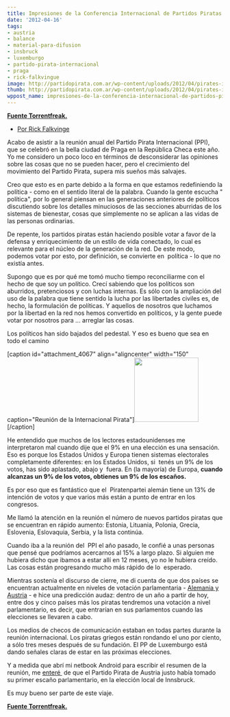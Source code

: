 ```yaml
---
title: Impresiones de la Conferencia Internacional de Partidos Piratas de Praga
date: '2012-04-16'
tags:
- austria
- balance
- material-para-difusion
- insbruck
- luxemburgo
- partido-pirata-internacional
- praga
- rick-falkvingue
image: http://partidopirata.com.ar/wp-content/uploads/2012/04/pirates-international.jpg
thumb: http://partidopirata.com.ar/wp-content/uploads/2012/04/pirates-international-150x150.jpg
wppost_name: impresiones-de-la-conferencia-internacional-de-partidos-piratas-de-praga
---
```


<strong><a href="https://torrentfreak.com/impressions-from-the-pirate-parties-international-conference-120416/" target="_blank">Fuente Torrentfreak.</a></strong>
<ul id="post-info">
	<li><a title="Posts by Rick Falkvinge" href="https://torrentfreak.com/author/rick-falkvinge/" rel="author">Por Rick Falkvinge</a></li>
</ul>
Acabo de asistir a la reunión anual del Partido Pirata Internacional (PPI),  que se celebró en la bella ciudad de Praga en la República Checa este año. Yo me considero un poco loco en términos de desconsiderar las opiniones sobre las cosas que no se pueden hacer, pero el crecimiento del movimiento del Partido Pirata, supera mis sueños más salvajes.

Creo que esto es en parte debido a la forma en que estamos redefiniendo la política - como en el sentido literal de la palabra. Cuando la gente escucha " política", por lo general piensan en las generaciones anteriores de políticos discutiendo sobre los detalles minuciosos de las secciones aburridas de los sistemas de bienestar, cosas que simplemente no se aplican a las vidas de las personas ordinarias.

De repente, los partidos piratas están haciendo posible votar a favor de la defensa y enriquecimiento de un estilo de vida conectado, lo cual es relevante para el núcleo de la generación de la red. De este modo,  podemos votar por esto, por definición, se convierte en  política - lo que no existía antes.

Supongo que es por qué me tomó mucho tiempo reconciliarme con el hecho de que soy un político. Crecí sabiendo que los políticos son aburridos, pretenciosos y con luchas internas. Es sólo con la ampliación del uso de la palabra que tiene sentido la lucha por las libertades civiles es, de hecho, la formulación de políticas. Y aquellos de nosotros que luchamos por la libertad en la red nos hemos convertido en políticos, y la gente puede votar por nosotros para ... arreglar las cosas.

Los políticos han sido bajados del pedestal. Y eso es bueno que sea en todo el camino

[caption id="attachment_4067" align="aligncenter" width="150" caption="Reunión de la Internacional Pirata"]<a href="http://partidopirata.com.ar/wp-content/uploads/2012/04/pirates-international.jpg"><img class="size-thumbnail wp-image-4067" title="pirates-international" src="http://partidopirata.com.ar/wp-content/uploads/2012/04/pirates-international-150x150.jpg" alt="" width="150" height="150" /></a>[/caption]

He entendido que muchos de los lectores estadounidenses me interpretaron mal cuando dije que el 9% en una elección es una sensación. Eso es porque los Estados Unidos y Europa tienen sistemas electorales completamente diferentes: en los Estados Unidos, si  tenés un 9% de los votos, has sido aplastado, abajo y  fuera. En (la mayoría) de Europa, <strong>cuando alcanzas un 9% de los votos, obtienes un 9% de los escaños.</strong>

Es por eso que es fantástico que el  Piratenpartei alemán tiene un 13% de intención de votos y que varios más están a punto de entrar en los congresos.

Me llamó la atención en la reunión el número de nuevos partidos piratas que se encuentran en rápido aumento: Estonia, Lituania, Polonia, Grecia, Eslovenia, Eslovaquia, Serbia, y la lista continúa.

Cuando iba a la reunión del  PPI el año pasado, le confié a unas personas que pensé que podríamos acercarnos al 15% a largo plazo. Si alguien me hubiera dicho que ibamos a estar allí en 12 meses, yo no le hubiera creído.  Las cosas están progresando mucho más rápido de lo  esperado.

Mientras sostenía el discurso de cierre, me di cuenta de que dos países se encuentran actualmente en niveles de votación parlamentaria - <a href="http://torrentfreak.com/pirate-parties-on-course-for-historic-election-wins-120410/">Alemania y Austria</a> - e hice una predicción audaz: dentro de un año a partir de hoy, entre dos y cinco países más los piratas tendremos una votación a nivel parlamentario, es decir, que entrarían en sus parlamentos cuando las elecciones se llevaren a cabo.

Los medios de checos de comunicación estaban en todas partes durante la reunión internacional. Los piratas griegos están rondando el uno por ciento, a sólo tres meses después de su fundación. El PP de Luxemburgo está dando señales claras de estar en las próximas elecciones.

Y a medida que abrí mi netbook Android para escribir el resumen de la reunión, me <a href="http://www.handelsblatt.com/politik/international/innsbruck-piraten-holen-erstes-mandat-in-oesterreich/6512668.html">enteré </a> de que el Partido Pirata de Austria justo había tomado su primer escaño parlamentario, en la elección local de Innsbruck.

Es muy bueno ser parte de este viaje.

<strong><a href="https://torrentfreak.com/impressions-from-the-pirate-parties-international-conference-120416/" target="_blank">Fuente Torrentfreak.</a></strong>
